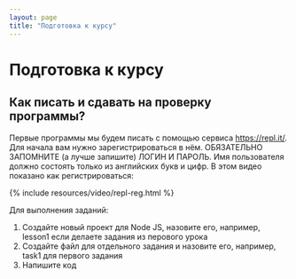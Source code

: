 ```yaml
---
layout: page
title: "Подготовка к курсу"
---
```


# Подготовка к курсу

## Как писать и сдавать на проверку программы?

Первые программы мы будем писать с помощью сервиса <a href="https://repl.it/" target="_blank">https://repl.it/</a>. Для начала вам нужно зарегистрироваться в нём. ОБЯЗАТЕЛЬНО ЗАПОМНИТЕ (а лучше запишите) ЛОГИН И ПАРОЛЬ. Имя пользователя должно состоять только из английских букв и цифр. В этом видео показано как регистрироваться:

{% include resources/video/repl-reg.html %}

Для выполнения заданий:

1. Создайте новый проект для Node JS, назовите его, например, lesson1 если делаете задания из перового урока
2. Создайте файл для отдельного задания и назовите его, например, task1 для первого задания
3. Напишите код
